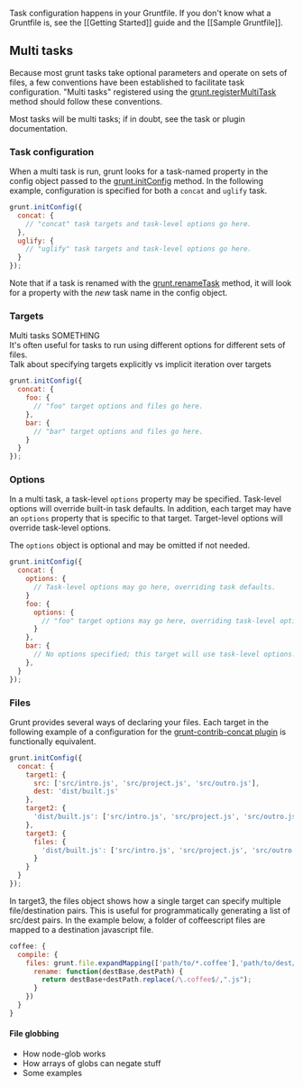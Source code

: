 Task configuration happens in your Gruntfile. If you don't know what a Gruntfile is, see the [[Getting Started]] guide and the [[Sample Gruntfile]].

## Multi tasks
Because most grunt tasks take optional parameters and operate on sets of files, a few conventions have been established to facilitate task configuration. "Multi tasks" registered using the [grunt.registerMultiTask](https://github.com/gruntjs/grunt/wiki/grunt#wiki-grunt-registerMultiTask) method should follow these conventions.

Most tasks will be multi tasks; if in doubt, see the task or plugin documentation.

### Task configuration
When a multi task is run, grunt looks for a task-named property in the config object passed to the [grunt.initConfig](https://github.com/gruntjs/grunt/wiki/grunt#wiki-grunt-initConfig) method. In the following example, configuration is specified for both a `concat` and `uglify` task.

```js
grunt.initConfig({
  concat: {
    // "concat" task targets and task-level options go here.
  },
  uglify: {
    // "uglify" task targets and task-level options go here.
  }
});
```

Note that if a task is renamed with the [grunt.renameTask](https://github.com/gruntjs/grunt/wiki/grunt#wiki-grunt-renameTask) method, it will look for a property with the _new_ task name in the config object.

### Targets
Multi tasks SOMETHING  
It's often useful for tasks to run using different options for different sets of files.  
Talk about specifying targets explicitly vs implicit iteration over targets  

```js
grunt.initConfig({
  concat: {
    foo: {
      // "foo" target options and files go here.
    },
    bar: {
      // "bar" target options and files go here.
    }
  }
});
```

### Options
In a multi task, a task-level `options` property may be specified. Task-level options will override built-in task defaults. In addition, each target may have an `options` property that is specific to that target. Target-level options will override task-level options.

The `options` object is optional and may be omitted if not needed.

```js
grunt.initConfig({
  concat: {
    options: {
      // Task-level options may go here, overriding task defaults.
    }
    foo: {
      options: {
        // "foo" target options may go here, overriding task-level options.
      }
    },
    bar: {
      // No options specified; this target will use task-level options.
    },
  }
});
```

### Files

Grunt provides several ways of declaring your files.  Each target in the following example of a configuration for the [grunt-contrib-concat plugin](/gruntjs/grunt-contrib-concat) is functionally equivalent. 
```js
grunt.initConfig({
  concat: {
    target1: {
      src: ['src/intro.js', 'src/project.js', 'src/outro.js'],
      dest: 'dist/built.js'
    },
    target2: {
      'dist/built.js': ['src/intro.js', 'src/project.js', 'src/outro.js']
    },
    target3: {
      files: {
        'dist/built.js': ['src/intro.js', 'src/project.js', 'src/outro.js']
      }
    }
  }
});
```

In target3, the files object shows how a single target can specify multiple file/destination pairs.  This is useful for programmatically generating a list of src/dest pairs.  In the example below, a folder of coffeescript files are mapped to a destination javascript file.

```js
coffee: {
  compile: {
    files: grunt.file.expandMapping(['path/to/*.coffee'],'path/to/dest/',{
      rename: function(destBase,destPath) {
        return destBase+destPath.replace(/\.coffee$/,".js");
      }
    })
  }
}
```



#### File globbing
- How node-glob works
- How arrays of globs can negate stuff
- Some examples
